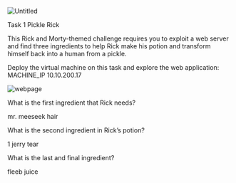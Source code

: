 ![Untitled](https://github.com/Mornayvw/Mornayvw/assets/150259756/926e795b-90cf-4563-ac3f-10a9c0c8e025)

Task 1  Pickle Rick

This Rick and Morty-themed challenge requires you to exploit a web server and find three ingredients to help Rick make his potion and transform himself back into a human from a pickle.

Deploy the virtual machine on this task and explore the web application: MACHINE_IP 10.10.200.17

![webpage](https://github.com/Mornayvw/Mornayvw/assets/150259756/5dabe443-c689-4628-9f20-41d1a01f5af9)

What is the first ingredient that Rick needs?

mr. meeseek hair

What is the second ingredient in Rick’s potion?

1 jerry tear

What is the last and final ingredient?

fleeb juice
